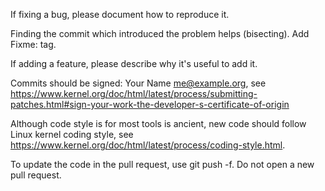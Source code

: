 If fixing a bug, please document how to reproduce it.

Finding the commit which introduced the problem helps (bisecting). Add Fixme: tag.

If adding a feature, please describe why it's useful to add it.

Commits should be signed: Your Name <me@example.org>, see
https://www.kernel.org/doc/html/latest/process/submitting-patches.html#sign-your-work-the-developer-s-certificate-of-origin

Although code style is for most tools is ancient, new code should follow Linux kernel coding style, see
https://www.kernel.org/doc/html/latest/process/coding-style.html.

To update the code in the pull request, use git push -f.  Do not open a new pull request.
